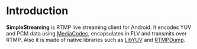 # Introduction

**SimpleStreaming** is RTMP live streaming client for Android. It encodes YUV and PCM data using [MediaCodec](https://developer.android.com/reference/android/media/MediaCodec.html), encapsulates in FLV and transmits over RTMP. Also it is made of native libraries such as [LibYUV](https://chromium.googlesource.com/libyuv/libyuv/) and [RTMPDump](https://rtmpdump.mplayerhq.hu/librtmp.3.html).
